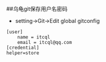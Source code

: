 ##乌龟git保存用户名密码
- setting->Git->Edit global gitconfig
```
[user]  
	name = itcql  
	email = itcql@qq.com  
[credential]     
helper=store  
```